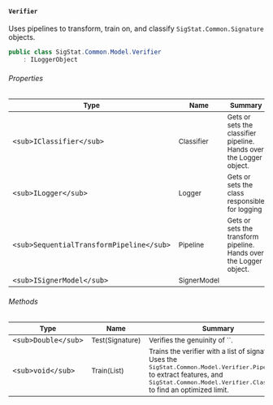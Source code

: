 #### `Verifier`

Uses pipelines to transform, train on, and classify `SigStat.Common.Signature` objects.
```csharp
public class SigStat.Common.Model.Verifier
    : ILoggerObject

```

###### Properties

| <sub>Type</sub> | <sub>Name</sub> | <sub>Summary</sub> | 
| --- | --- | --- | 
| `<sub>IClassifier</sub>` | <sub>Classifier</sub> | <sub>Gets or sets the classifier pipeline. Hands over the Logger object.</sub> | 
| `<sub>ILogger</sub>` | <sub>Logger</sub> | <sub>Gets or sets the class responsible for logging</sub> | 
| `<sub>SequentialTransformPipeline</sub>` | <sub>Pipeline</sub> | <sub>Gets or sets the transform pipeline. Hands over the Logger object.</sub> | 
| `<sub>ISignerModel</sub>` | <sub>SignerModel</sub> | <sub></sub> | 


###### Methods

| <sub>Type</sub> | <sub>Name</sub> | <sub>Summary</sub> | 
| --- | --- | --- | 
| `<sub>Double</sub>` | <sub>Test(Signature)</sub> | <sub>Verifies the genuinity of ``.</sub> | 
| `<sub>void</sub>` | <sub>Train(List<Signature>)</sub> | <sub>Trains the verifier with a list of signatures. Uses the `SigStat.Common.Model.Verifier.Pipeline` to extract features,  and `SigStat.Common.Model.Verifier.Classifier` to find an optimized limit.</sub> | 


